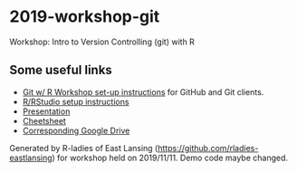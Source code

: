 # 2019-workshop-git
Workshop: Intro to Version Controlling (git) with R

## Some useful links
- [Git w/ R Workshop set-up instructions](https://github.com/rladies-eastlansing/2019-workshop-git/blob/master/Setup-instructions.md) for GitHub and Git clients.
- [R/RStudio setup instructions](https://github.com/rladies-eastlansing/meetup-presentations/blob/master/presentations/R_Rstudio_setup_instructions.md)
- [Presentation](https://github.com/rladies-eastlansing/2019-workshop-git/blob/master/git-workshop.pdf)  
- [Cheetsheet](https://github.github.com/training-kit/downloads/github-git-cheat-sheet.pdf)  
- [Corresponding Google Drive](https://drive.google.com/drive/folders/1UBDqTXbVYRWcKKquFFkjHwh2Bxt1HJnA?usp=sharing)

Generated by R-ladies of East Lansing (https://github.com/rladies-eastlansing) for workshop held on 2019/11/11. Demo code maybe changed.
